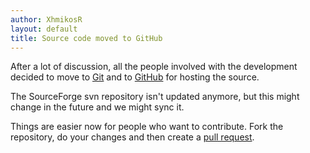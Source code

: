 ```yaml
---
author: XhmikosR
layout: default
title: Source code moved to GitHub
---
```


After a lot of discussion, all the people involved with the development decided
to move to [Git](http://git-scm.com/) and to [GitHub](https://github.com/mpc-hc/mpc-hc)
for hosting the source.

The SourceForge svn repository isn't updated anymore, but this might change
in the future and we might sync it.

Things are easier now for people who want to contribute.
Fork the repository, do your changes and then create
a [pull request](https://github.com/mpc-hc/mpc-hc/pulls).
